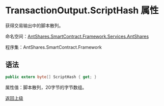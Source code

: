 # TransactionOutput.ScriptHash 属性

获得交易输出中的脚本散列。

命名空间：[AntShares.SmartContract.Framework.Services.AntShares](../../AntShares.md)

程序集：AntShares.SmartContract.Framework

## 语法

```c#
public extern byte[] ScriptHash { get; }
```

属性值：脚本散列，20字节的字节数组。



[返回上级](../TransactionOutput.md)